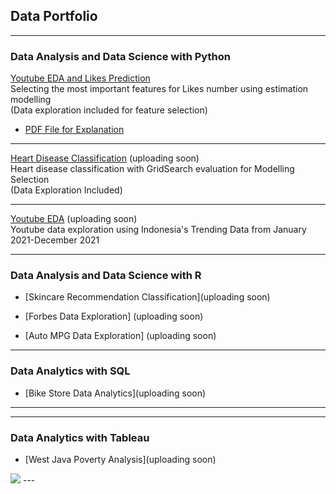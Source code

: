 ## Data Portfolio

---

### Data Analysis and Data Science with Python


[Youtube EDA and Likes Prediction](https://github.com/divawanisa/divawanisa.github.io/blob/master/LikesPrediciton/Likes%20Prediction%20-%20Indonesia%20Youtube%20Trending%20Data.ipynb)
<br> Selecting the most important features for Likes number using estimation modelling <br>
(Data exploration included for feature selection)
- [PDF File for Explanation](/pdf/Likes_Prediction.pdf)

---

[Heart Disease Classification](/sample_page) (uploading soon)
<br>Heart disease classification with GridSearch evaluation for Modelling Selection <br>
(Data Exploration Included)<br>

---
[Youtube EDA](/pdf/sample_presentation.pdf) (uploading soon)
<br>Youtube data exploration using Indonesia's Trending Data from January 2021-December 2021<br>

---
### Data Analysis and Data Science with R

- [Skincare Recommendation Classification](uploading soon)

- [Forbes Data Exploration] (uploading soon)

- [Auto MPG Data Exploration] (uploading soon)

---

### Data Analytics with SQL
- [Bike Store Data Analytics](uploading soon)

---

---

### Data Analytics with Tableau
- [West Java Poverty Analysis](uploading soon)
<img src="images/dummy_thumbnail.jpg?raw=true"/>
---
